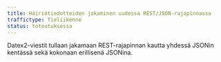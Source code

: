 ```yaml
---
title: Häiriötiedotteiden jakaminen uudessa REST/JSON-rajapinnassa
traffictype: Tieliikenne
status: toteutuksessa
---
```


Datex2-viestit tullaan jakamaan REST-rajapinnan kautta yhdessä JSONin kentässä sekä kokonaan erillisenä JSONina.